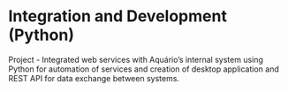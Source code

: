 # Integration and Development (Python)

Project - Integrated web services with Aquário’s internal system using Python for automation of services and creation of desktop application and REST API for data exchange between systems.
